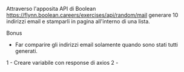 Attraverso l'apposita API di Boolean
https://flynn.boolean.careers/exercises/api/random/mail
generare 10 indirizzi email e stamparli in pagina all'interno di una lista.

Bonus

- Far comparire gli indirizzi email solamente quando sono stati tutti generati.

1 - Creare variabile con response di axios
2 -
